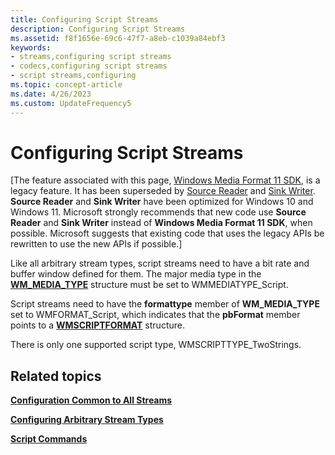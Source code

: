 ```yaml
---
title: Configuring Script Streams
description: Configuring Script Streams
ms.assetid: f8f1656e-69c6-47f7-a8eb-c1039a84ebf3
keywords:
- streams,configuring script streams
- codecs,configuring script streams
- script streams,configuring
ms.topic: concept-article
ms.date: 4/26/2023
ms.custom: UpdateFrequency5
---
```


# Configuring Script Streams

\[The feature associated with this page, [Windows Media Format 11 SDK](/windows/win32/wmformat/windows-media-format-11-sdk), is a legacy feature. It has been superseded by [Source Reader](/windows/win32/medfound/source-reader) and [Sink Writer](/windows/win32/medfound/sink-writer). **Source Reader** and **Sink Writer** have been optimized for Windows 10 and Windows 11. Microsoft strongly recommends that new code use **Source Reader** and **Sink Writer** instead of **Windows Media Format 11 SDK**, when possible. Microsoft suggests that existing code that uses the legacy APIs be rewritten to use the new APIs if possible.\]

Like all arbitrary stream types, script streams need to have a bit rate and buffer window defined for them. The major media type in the [**WM\_MEDIA\_TYPE**](/previous-versions/windows/desktop/api/wmsdkidl/ns-wmsdkidl-wm_media_type) structure must be set to WMMEDIATYPE\_Script.

Script streams need to have the **formattype** member of **WM\_MEDIA\_TYPE** set to WMFORMAT\_Script, which indicates that the **pbFormat** member points to a [**WMSCRIPTFORMAT**](/previous-versions/windows/desktop/api/wmsdkidl/ns-wmsdkidl-wmscriptformat) structure.

There is only one supported script type, WMSCRIPTTYPE\_TwoStrings.

## Related topics

<dl> <dt>

[**Configuration Common to All Streams**](configuration-common-to-all-streams.md)
</dt> <dt>

[**Configuring Arbitrary Stream Types**](configuring-arbitrary-stream-types.md)
</dt> <dt>

[**Script Commands**](script-commands.md)
</dt> </dl>

 

 




